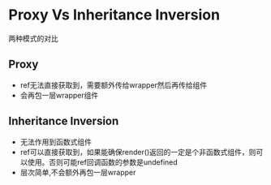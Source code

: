 Proxy Vs Inheritance Inversion
=================================
两种模式的对比  

## Proxy  
- ref无法直接获取到，需要额外传给wrapper然后再传给组件  
- 会再包一层wrapper组件

## Inheritance Inversion
- 无法作用到函数式组件   
- ref可以直接获取到，如果能确保render()返回的一定是个非函数式组件，则可以使用。否则可能ref回调函数的参数是undefined
- 层次简单,不会额外再包一层wrapper
